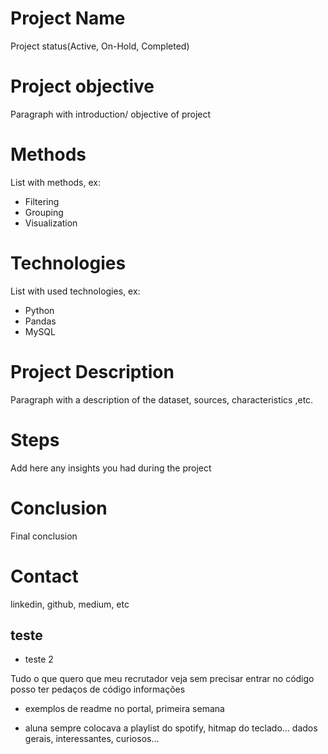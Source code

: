 
# Project Name

  Project status(Active, On-Hold, Completed)
# Project objective

  Paragraph with introduction/ objective of project
# Methods

  List with methods, ex:
  - Filtering
  - Grouping
  - Visualization
# Technologies 

  List with used technologies, ex:
  - Python
  - Pandas
  - MySQL
# Project Description

  Paragraph with a description of the dataset, sources, characteristics ,etc.

# Steps
  Add here any insights you had during the project

# Conclusion
  Final conclusion
  
# Contact
  linkedin, github, medium, etc 
  
  



## teste

* teste 2


Tudo o que quero que meu recrutador veja sem precisar entrar no código
posso ter pedaços de código
informações

* exemplos de readme no portal, primeira semana

- aluna sempre colocava a playlist do spotify, hitmap do teclado... dados gerais, interessantes, curiosos...